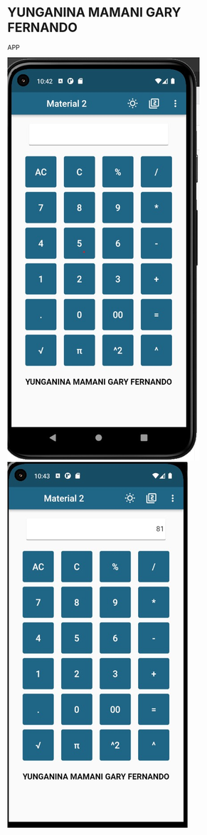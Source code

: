 # YUNGANINA MAMANI GARY FERNANDO
APP

![EJERCICIO UNO](https://github.com/Garyfernando/Calculadora/blob/main/img/img1.jpeg)
![EJERCICIO UNO](https://github.com/Garyfernando/Calculadora/blob/main/img/img2.jpeg)
